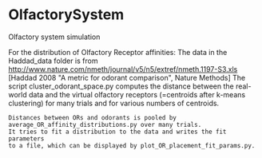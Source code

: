 OlfactorySystem
===============

Olfactory system simulation 


  For the distribution of Olfactory Receptor affinities:
    The data in the Haddad_data folder is from http://www.nature.com/nmeth/journal/v5/n5/extref/nmeth.1197-S3.xls [Haddad 2008 "A metric for odorant comparison", Nature Methods] 
    The script cluster_odorant_space.py computes the distance between the
    real-world data and the virtual olfactory receptors (=centroids after
    k-means clustering) for many trials and for various numbers of centroids.
    
    Distances between ORs and odorants is pooled by
    average_OR_affinity_distributions.py over many trials.
    It tries to fit a distribution to the data and writes the fit parameters
    to a file, which can be displayed by plot_OR_placement_fit_params.py.
    

     
